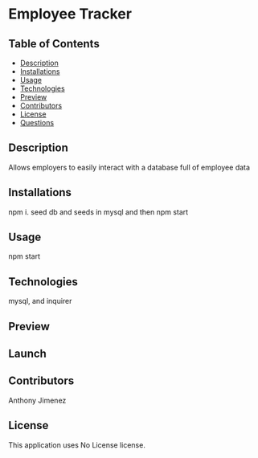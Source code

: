 # Employee Tracker
  ## Table of Contents
  - [Description](#Description)
  - [Installations](#Installations)
  - [Usage](#Usage)
  - [Technologies](#Technologies)
  - [Preview](#Preview)
  - [Contributors](#Contributors)
  - [License](#License)
  - [Questions](#Questions)
  ## Description
  Allows employers to easily interact with a database full of employee data
  
  ## Installations
  npm i. seed db and seeds in mysql and then npm start

  ## Usage
  npm start

  ## Technologies
  mysql, and inquirer

  ## Preview
  

  ## Launch

  ## Contributors
  Anthony Jimenez

  ## License
  This application uses No License license. 
  </br>
